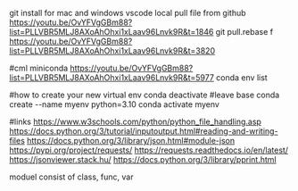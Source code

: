 git install for mac and windows
vscode local pull file from github 
https://youtu.be/OvYFVgGBm88?list=PLLVBR5MLJ8AXoAhOhxi1xLaav96Lnvk9R&t=1846
git pull.rebase f
https://youtu.be/OvYFVgGBm88?list=PLLVBR5MLJ8AXoAhOhxi1xLaav96Lnvk9R&t=3820

#cml
miniconda
https://youtu.be/OvYFVgGBm88?list=PLLVBR5MLJ8AXoAhOhxi1xLaav96Lnvk9R&t=5977
conda env list

#how to create your new virtual env
conda deactivate #leave base
conda create --name myenv python=3.10
conda activate myenv


#links
https://www.w3schools.com/python/python_file_handling.asp
https://docs.python.org/3/tutorial/inputoutput.html#reading-and-writing-files
https://docs.python.org/3/library/json.html#module-json
https://pypi.org/project/requests/
https://requests.readthedocs.io/en/latest/
https://jsonviewer.stack.hu/
https://docs.python.org/3/library/pprint.html


moduel consist of class, func, var